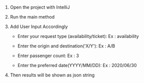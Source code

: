 1. Open the project with IntelliJ
2. Run the main method
3. Add User Input Accordingly
   - Enter your request type (availability/ticket): 
     Ex : availability
     
   - Enter the origin and destination('X/Y'):
     Ex : A/B
     
   - Enter passenger count:
     Ex : 3
     
   - Enter the preferred date(YYYY/MM/DD):
     Ex : 2020/06/30
     
4. Then results will be shown as json string
